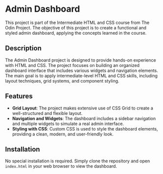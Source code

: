 # Admin Dashboard

This project is part of the Intermediate HTML and CSS course from The Odin Project. The objective of this project is to create a functional and styled admin dashboard, applying the concepts learned in the course.

## Description

The Admin Dashboard project is designed to provide hands-on experience with HTML and CSS. The project focuses on building an organized dashboard interface that includes various widgets and navigation elements. The main goal is to apply intermediate-level HTML and CSS skills, including layout techniques, grid systems, and component styling.

## Features

- **Grid Layout**: The project makes extensive use of CSS Grid to create a well-structured and flexible layout.
- **Navigation and Widgets**: The dashboard includes a sidebar navigation and multiple widgets to simulate a real admin interface.
- **Styling with CSS**: Custom CSS is used to style the dashboard elements, providing a clean, modern, and user-friendly look.

## Installation

No special installation is required. Simply clone the repository and open `index.html` in your web browser to view the dashboard.